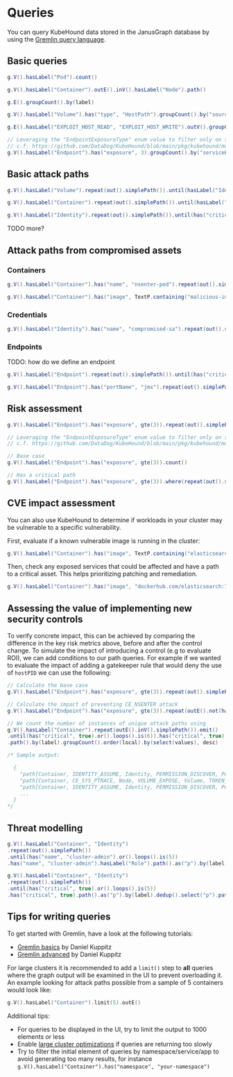# Queries

You can query KubeHound data stored in the JanusGraph database by using the [Gremlin query language](https://docs.janusgraph.org/getting-started/gremlin/).

## Basic queries

``` java title="Count the number of pods in the cluster"
g.V().hasLabel("Pod").count()
```

``` java title="View all possible container escapes in the cluster"
g.V().hasLabel("Container").outE().inV().hasLabel("Node").path()
```

``` java title="List the names of all possible attacks in the cluster"
g.E().groupCount().by(label)
```

``` java title="View all the mounted host path volumes in the cluster"
g.V().hasLabel("Volume").has("type", "HostPath").groupCount().by("sourcePath")
```

``` java title="View host path mounts that can be exploited to escape to a node"
g.E().hasLabel("EXPLOIT_HOST_READ", "EXPLOIT_HOST_WRITE").outV().groupCount().by("sourcePath")
```

``` java title="View all service endpoints by service name in the cluster"
// Leveraging the "EndpointExposureType" enum value to filter only on services
// c.f. https://github.com/DataDog/KubeHound/blob/main/pkg/kubehound/models/shared/constants.go
g.V().hasLabel("Endpoint").has("exposure", 3).groupCount().by("serviceEndpoint")
```

## Basic attack paths

``` java title="TODO-RELEVANT All paths between a volume and an identity"
g.V().hasLabel("Volume").repeat(out().simplePath()).until(hasLabel("Identity")).path()
```

``` java title="All paths (up to 5 hops) between a container and a node"
g.V().hasLabel("Container").repeat(out().simplePath()).until(hasLabel("Node").or().loops().is(5)).hasLabel("Node").path()
```

``` java title="All attack paths (up to 6 hops) from any compomised identity (e.g. service account) to a critical asset"
g.V().hasLabel("Identity").repeat(out().simplePath()).until(has("critical", true).or().loops().is(6)).has("critical", true).path().limit(5)
```

TODO more?

## Attack paths from compromised assets 

### Containers

``` java title="Attack paths (up to 10 hops) from a known breached container to any critical asset"
g.V().hasLabel("Container").has("name", "nsenter-pod").repeat(out().simplePath()).until(has("critical", true).or().loops().is(10)).has("critical", true).path()
```

``` java title="Attack paths (up to 10 hops) from a known backdoored container image to any critical asset"
g.V().hasLabel("Container").has("image", TextP.containing("malicious-image")).repeat(out().simplePath()).until(has("critical", true).or().loops().is(10)).has("critical", true).path()
```

### Credentials

``` java title="Attack paths (up to 10 hops) from a known breached identity to a critical asset"
g.V().hasLabel("Identity").has("name", "compromised-sa").repeat(out().simplePath()).until(has("critical", true).or().loops().is(10)).has("critical", true).path()
```

### Endpoints

TODO: how do we define an endpoint

``` java title="Attack paths (up to 6 hops) from any endpoint to a critical asset:"
g.V().hasLabel("Endpoint").repeat(out().simplePath()).until(has("critical", true).or().loops().is(6)).has("critical", true).path().limit(5)
```

``` java title="Attack paths (up to 10 hops) from a known risky endpoint (e.g JMX) to a critical asset"
g.V().hasLabel("Endpoint").has("portName", "jmx").repeat(out().simplePath()).until(has("critical", true).or().loops().is(6)).has("critical", true).path().limit(5)
```

## Risk assessment

``` java title="What is the shortest exploitable path between an exposed service and a critical asset?"
g.V().hasLabel("Endpoint").has("exposure", gte(3)).repeat(out().simplePath()).until(has("critical", true).or().loops().is(7)).has("critical", true).path().count(local).min()
```

``` java title="What percentage of internet facing services have an exploitable path to a critical asset?"
// Leveraging the "EndpointExposureType" enum value to filter only on services
// c.f. https://github.com/DataDog/KubeHound/blob/main/pkg/kubehound/models/shared/constants.go

// Base case
g.V().hasLabel("Endpoint").has("exposure", gte(3)).count()

// Has a critical path
g.V().hasLabel("Endpoint").has("exposure", gte(3)).where(repeat(out().simplePath()).until(has("critical", true).or().loops().is(10)).has("critical", true).limit(1)).count()
```

## CVE impact assessment

You can also use KubeHound to determine if workloads in your cluster may be vulnerable to a specific vulnerability.

First, evaluate if a known vulnerable image is running in the cluster:

```java
g.V().hasLabel("Container").has("image", TextP.containing("elasticsearch")).groupCount().by("image")
```

Then, check any exposed services that could be affected and have a path to a critical asset. This helps prioritizing patching and remediation.

```java
g.V().hasLabel("Container").has("image", "dockerhub.com/elasticsearch:7.1.4").where(inE("ENDPOINT_EXPLOIT").outV().has("exposure", gte(3))).where(repeat(out().simplePath()).until(has("critical", true).or().loops().is(10)).has("critical", true).limit(1))
```

## Assessing the value of implementing new security controls

To verify concrete impact, this can be achieved by comparing the difference in the key risk metrics above, before and after the control change. To simulate the impact of introducing a control (e.g to evaluate ROI), we can add conditions to our path queries. For example if we wanted to evaluate the impact of adding a gatekeeper rule that would deny the use of `hostPID` we can use the following:

``` java title="What percentage level of attack path reduction was achieved by the introduction of a control?"
// Calculate the base case
g.V().hasLabel("Endpoint").has("exposure", gte(3)).repeat(out().simplePath()).until(has("critical", true).or().loops().is(6)).has("critical", true).path().count()

// Calculate the impact of preventing CE_NSENTER attack
g.V().hasLabel("Endpoint").has("exposure", gte(3)).repeat(outE().not(hasLabel("CE_NSENTER")).inV().simplePath()).emit().until(has("critical", true).or().loops().is(6)).has("critical", true).path().count()
```

``` java title="What type of control would cut off the largest number of attack paths to a specific asset in the cluster?"
// We count the number of instances of unique attack paths using
g.V().hasLabel("Container").repeat(outE().inV().simplePath()).emit()
.until(has("critical", true).or().loops().is(6)).has("critical", true)
.path().by(label).groupCount().order(local).by(select(values), desc)

/* Sample output:

  {
    "path[Container, IDENTITY_ASSUME, Identity, PERMISSION_DISCOVER, PermissionSet, TOKEN_LIST, Identity, PERMISSION_DISCOVER, PermissionSet, TOKEN_LIST, Identity, PERMISSION_DISCOVER, PermissionSet]" : 191,
    "path[Container, CE_SYS_PTRACE, Node, VOLUME_EXPOSE, Volume, TOKEN_STEAL, Identity, PERMISSION_DISCOVER, PermissionSet, TOKEN_LIST, Identity, PERMISSION_DISCOVER, PermissionSet]" : 48,
    "path[Container, IDENTITY_ASSUME, Identity, PERMISSION_DISCOVER, PermissionSet, TOKEN_BRUTEFORCE, Identity, PERMISSION_DISCOVER, PermissionSet, TOKEN_LIST, Identity, PERMISSION_DISCOVER, PermissionSet]" : 48,
    ...
  }
*/
```

## Threat modelling

``` java title="All unique attack paths by labels to a specific asset (here, the cluster-admin role)"
g.V().hasLabel("Container", "Identity")
.repeat(out().simplePath())
.until(has("name", "cluster-admin").or().loops().is(5))
.has("name", "cluster-admin").hasLabel("Role").path().as("p").by(label).dedup().select("p").path()
```

``` java title="All unique attack paths by labels to a any critical asset"
g.V().hasLabel("Container", "Identity")
.repeat(out().simplePath())
.until(has("critical", true).or().loops().is(5))
.has("critical", true).path().as("p").by(label).dedup().select("p").path()
```

## Tips for writing queries

To get started with Gremlin, have a look at the following tutorials:

- [Gremlin basics](https://dkuppitz.github.io/gremlin-cheat-sheet/101.html) by Daniel Kuppitz
- [Gremlin advanced](https://dkuppitz.github.io/gremlin-cheat-sheet/102.html) by Daniel Kuppitz

For large clusters it is recommended to add a `limit()` step to **all** queries where the graph output will be examined in the UI to prevent overloading it. An example looking for attack paths possible from a sample of 5 containers would look like:

```go
g.V().hasLabel("Container").limit(5).outE()
```

Additional tips:
- For queries to be displayed in the UI, try to limit the output to 1000 elements or less
- Enable [large cluster optimizations](TODO) if queries are returning too slowly
- Try to filter the initial element of queries by namespace/service/app to avoid generating too many results, for instance `g.V().hasLabel("Container").has("namespace", "your-namespace")`
